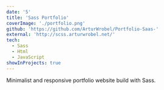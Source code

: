 ```yaml
---
date: '5'
title: 'Sass Portfolio'
coverImage: './portfolio.png'
github: 'https://github.com/ArturWrobel/Portfolio-Saas-'
external: 'http://scss.arturwrobel.net/'
tech: 
  - Sass
  - Html
  - JavaScript
showInProjects: true
---
```


Minimalist and responsive portfolio website build with Sass.
